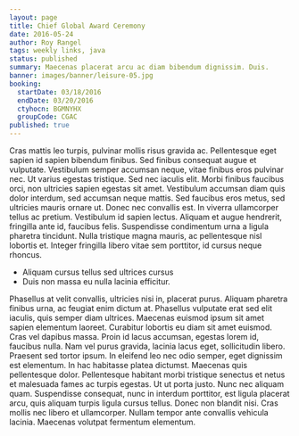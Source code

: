 ```yaml
---
layout: page
title: Chief Global Award Ceremony
date: 2016-05-24
author: Roy Rangel
tags: weekly links, java
status: published
summary: Maecenas placerat arcu ac diam bibendum dignissim. Duis.
banner: images/banner/leisure-05.jpg
booking:
  startDate: 03/18/2016
  endDate: 03/20/2016
  ctyhocn: BGMNYHX
  groupCode: CGAC
published: true
---
```

Cras mattis leo turpis, pulvinar mollis risus gravida ac. Pellentesque eget sapien id sapien bibendum finibus. Sed finibus consequat augue et vulputate. Vestibulum semper accumsan neque, vitae finibus eros pulvinar nec. Ut varius egestas tristique. Sed nec iaculis elit. Morbi finibus faucibus orci, non ultricies sapien egestas sit amet. Vestibulum accumsan diam quis dolor interdum, sed accumsan neque mattis. Sed faucibus eros metus, sed ultricies mauris ornare ut. Donec nec convallis est. In viverra ullamcorper tellus ac pretium. Vestibulum id sapien lectus. Aliquam et augue hendrerit, fringilla ante id, faucibus felis. Suspendisse condimentum urna a ligula pharetra tincidunt. Nulla tristique magna mauris, ac pellentesque nisl lobortis et. Integer fringilla libero vitae sem porttitor, id cursus neque rhoncus.

* Aliquam cursus tellus sed ultrices cursus
* Duis non massa eu nulla lacinia efficitur.

Phasellus at velit convallis, ultricies nisi in, placerat purus. Aliquam pharetra finibus urna, ac feugiat enim dictum at. Phasellus vulputate erat sed elit iaculis, quis semper diam ultrices. Maecenas euismod ipsum sit amet sapien elementum laoreet. Curabitur lobortis eu diam sit amet euismod. Cras vel dapibus massa. Proin id lacus accumsan, egestas lorem id, faucibus nulla. Nam vel purus gravida, lacinia lacus eget, sollicitudin libero. Praesent sed tortor ipsum.
In eleifend leo nec odio semper, eget dignissim est elementum. In hac habitasse platea dictumst. Maecenas quis pellentesque dolor. Pellentesque habitant morbi tristique senectus et netus et malesuada fames ac turpis egestas. Ut ut porta justo. Nunc nec aliquam quam. Suspendisse consequat, nunc in interdum porttitor, est ligula placerat arcu, quis aliquam turpis ligula cursus tellus. Donec non blandit nisi. Cras mollis nec libero et ullamcorper. Nullam tempor ante convallis vehicula lacinia. Maecenas volutpat fermentum elementum.
